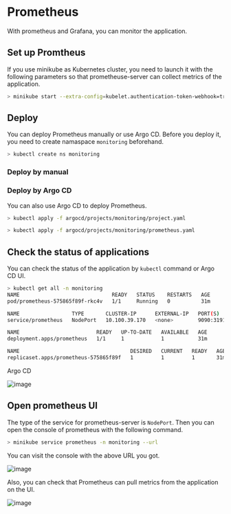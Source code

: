 # Prometheus

With prometheus and Grafana, you can monitor the application.

## Set up Promtheus

If you use minikube as Kubernetes cluster, you need to launch it with the following parameters so that prometheuse-server can collect metrics of the application.

```bash
> minikube start --extra-config=kubelet.authentication-token-webhook=true --extra-config=kubelet.authorization-mode=Webhook
```

## Deploy

You can deploy Prometheus manually or use Argo CD. Before you deploy it, you need to create namaspace `monitoring` beforehand.

```bash
> kubectl create ns monitoring
```

### Deploy by manual

### Deploy by Argo CD

You can also use Argo CD to deploy Prometheus.

```bash
> kubectl apply -f argocd/projects/monitoring/project.yaml

> kubectl apply -f argocd/projects/monitoring/prometheus.yaml
```

## Check the status of applications

You can check the status of the application by `kubectl` command or Argo CD UI.

```bash
> kubectl get all -n monitoring
NAME                              READY   STATUS    RESTARTS   AGE
pod/prometheus-575865f89f-rkc4v   1/1     Running   0          31m

NAME                 TYPE       CLUSTER-IP      EXTERNAL-IP   PORT(S)          AGE
service/prometheus   NodePort   10.100.39.170   <none>        9090:31919/TCP   34m

NAME                         READY   UP-TO-DATE   AVAILABLE   AGE
deployment.apps/prometheus   1/1     1            1           31m

NAME                                    DESIRED   CURRENT   READY   AGE
replicaset.apps/prometheus-575865f89f   1         1         1       31m
```

Argo CD

![image](https://user-images.githubusercontent.com/45956169/115111363-fc444c80-9fba-11eb-83c1-47fc00717551.png)

## Open prometheus UI

The type of the service for prometheus-server is `NodePort`. Then you can open the console of prometheus with the following command.

```bash
> minikube service prometheus -n monitoring --url
```

You can visit the console with the above URL you got.

![image](https://user-images.githubusercontent.com/45956169/115111489-973d2680-9fbb-11eb-90cc-fc895d407c86.png)

Also, you can check that Prometheus can pull metrics from the application on the UI.

![image](https://user-images.githubusercontent.com/45956169/115111520-c05db700-9fbb-11eb-8c86-acc58e4c28d6.png)
